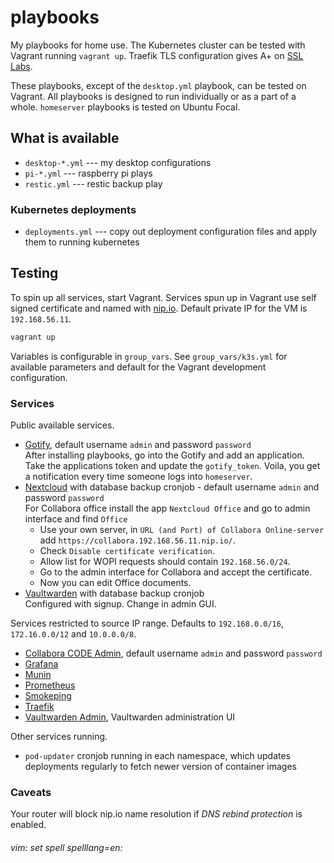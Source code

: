 # playbooks

My playbooks for home use. The Kubernetes cluster can be tested with Vagrant running `vagrant up`. Traefik TLS configuration gives A+ on [SSL Labs](https://www.ssllabs.com/ssltest/).


These playbooks, except of the `desktop.yml` playbook, can be tested on Vagrant. All playbooks is designed to run individually or as a part of a whole. `homeserver` playbooks is tested on Ubuntu Focal.


## What is available

* `desktop-*.yml` --- my desktop configurations
* `pi-*.yml` --- raspberry pi plays
* `restic.yml` --- restic backup play

### Kubernetes deployments

* `deployments.yml` --- copy out deployment configuration files and apply them to running kubernetes

## Testing

To spin up all services, start Vagrant. Services spun up in Vagrant use self signed certificate and named with [nip.io](https://nip.io). Default private IP for the VM is `192.168.56.11`.

```bash
vagrant up
```
Variables is configurable in `group_vars`. See `group_vars/k3s.yml` for available parameters and default for the Vagrant development configuration.

### Services

Public available services.

* [Gotify](https://gotify.192.168.56.11.nip.io), default username `admin` and password `password`  
    After installing playbooks, go into the Gotify and add an application. Take the applications token and update the `gotify_token`. Voila, you get a notification every time someone logs into `homeserver`.
* [Nextcloud](https://nextcloud.192.168.56.11.nip.io) with database backup cronjob - default username `admin` and password `password`  
    For Collabora office install the app `Nextcloud Office` and go to admin interface and find `Office`
    * Use your own server, in `URL (and Port) of Collabora Online-server` add `https://collabora.192.168.56.11.nip.io/`.
    * Check `Disable certificate verification`.
    * Allow list for WOPI requests should contain `192.168.56.0/24`.
    * Go to the admin interface for Collabora and accept the certificate.
    * Now you can edit Office documents.
* [Vaultwarden](https://nextcloud.192.168.56.11.nip.io) with database backup cronjob  
    Configured with signup. Change in admin GUI.

Services restricted to source IP range. Defaults to `192.168.0.0/16`, `172.16.0.0/12` and `10.0.0.0/8`.

* [Collabora CODE Admin](https://collabora.192.168.56.11.nip.io/browser/dist/admin/admin.html), default username `admin` and password `password`
* [Grafana](https://grafana.192.168.56.11.nip.io)
* [Munin](https://munin.192.168.56.11.nip.io)
* [Prometheus](https://traefik.192.168.56.11.nip.io)
* [Smokeping](https://smokeping.192.168.56.11.nip.io)
* [Traefik](https://traefik.192.168.56.11.nip.io)
* [Vaultwarden Admin](https://traefik.192.168.56.11.nip.io/admin), Vaultwarden administration UI

Other services running.

* `pod-updater` cronjob running in each namespace, which updates deployments regularly to fetch newer version of container images

### Caveats

Your router will block nip.io name resolution if _DNS rebind protection_ is enabled.

###### vim: set spell spelllang=en:
